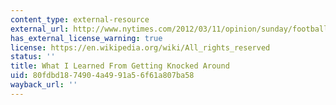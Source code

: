 ```yaml
---
content_type: external-resource
external_url: http://www.nytimes.com/2012/03/11/opinion/sunday/football-hits-are-part-of-the-game.html
has_external_license_warning: true
license: https://en.wikipedia.org/wiki/All_rights_reserved
status: ''
title: What I Learned From Getting Knocked Around
uid: 80fdbd18-7490-4a49-91a5-6f61a807ba58
wayback_url: ''
---
```

